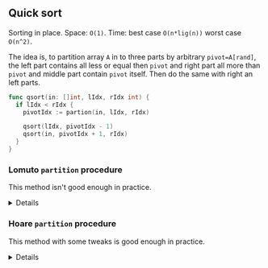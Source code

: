 ## Quick sort

Sorting in place. Space: `O(1)`. Time: best case `O(n*lig(n))` worst case `O(n^2)`.

The idea is, to partition array `A` in to three parts by arbitrary `pivot=A[rand]`,
the left part contains all less or equal then `pivot` and right part all more
than `pivot` and middle part contain `pivot` itself.
Then do the same with right an left parts.


```go
func qsort(in: []int, lIdx, rIdx int) {
  if lIdx < rIdx {
    pivotIdx := partion(in, lIdx, rIdx)

    qsort(lIdx, pivotIdx - 1)
    qsort(in, pivotIdx + 1, rIdx)
  }
}

```

### Lomuto `partition` procedure

This method isn't good enough in practice.

<details>

Take `pivot=A[rIdx]`. Iterate `A` with `[i to lIdx - 1]`,`j`, `i` go forward and looking
`A[i] <= pivot`, `j` follow `i` and keep track of last element of right part.
So between `i` and `j` all elements are grate than `pivot`. When `i` finds
element we can swap `A[i]` with `A[j+1]` and move forward `j++`. After all
`j` will point to last element in right part. All we need to swap `pivode's` `lIdx`
with `j + 1`, it's place for `pivot`, and return `j + 1`.

```go
func partition(a []int, rIdx, lIdx int) int {
  pivot := a[lIdx]
  j := rIdx - 1 // Out of array

  for i = rIdx; i < rIdx; i++ {
    if a[i] <= pivot {
      swap(a, j + 1, i)
      j += 1
    }
  }
  // We were itereting i till (lIdx - 1) here we place pivot to right position
  swap(a, j + 1, lIdx)
  // And return index of pivot
  return j + 1
}
```

</details>


### Hoare `partition` procedure

This method with some tweaks is good enough in practice.

<details>

Take `pivot = A[(lIxd + rIdx) / 2]` (here is place for tweaks).
Iterate `A` with `i` from left to right
and `j` from right to left. When meet `A[i] > pivot` and `A[j] < pivot` do
`swap(A, i, j)` and move `i++`, `j--`. Do it until `i >= j` then return `j`

```go
func partition(a []int, lIdx, rIdx int) int {
  pivot := a[(lIdx + rIdx) / 2]
  i := rIdx
  j := lIdx

  while true {
    // Seek left to right for grater than pivot
    while a[i] < pivot { i++ }
    // Seek right to left for smaler than pivot
    while a[j] > pivot { j-- }

    if (i >= j) { return j }

    swap(a, i, j)

    i++
    j--
  }

  return j
}
```

</details>

